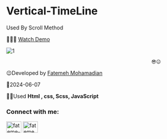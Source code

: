 # Vertical-TimeLine
Used By Scroll Method


👩‍💻😎 [Watch Demo](https://fatememohamadian.github.io/Vertical-TimeLine/)


![1](https://github.com/fatemeMohamadian/Chance-Spin-Game/assets/155579918/013e267a-1126-450e-8ec1-ab0f86224c07)

                                                          😎😉 
                                    
                                                          

 😉Developed by <a href="https://linkedin.com/in/fateme-mohamadian-dev0824" target="blank">Fatemeh Mohamadian</a>

 📅2024-06-07

 👩‍💻Used **Html , css, Scss, JavaScript** 

 <h3 align="left">Connect with me:</h3>
<p align="left">
<a href="https://linkedin.com/in/fateme-mohamadian-dev0824" target="blank"><img align="center" src="https://raw.githubusercontent.com/rahuldkjain/github-profile-readme-generator/master/src/images/icons/Social/linked-in-alt.svg" alt="fateme-mohamadian-dev0824" height="30" width="40" /></a>
<a href="https://instagram.com/fateme_mohamadiian.fed" target="blank"><img align="center" src="https://raw.githubusercontent.com/rahuldkjain/github-profile-readme-generator/master/src/images/icons/Social/instagram.svg" alt="fateme_mohamadiian.fed" height="30" width="40" /></a>
</p>


